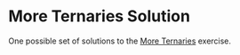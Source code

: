 # More Ternaries Solution

One possible set of solutions to the [More Ternaries](https://github.com/ci-wdi-900/testing-template-repo) exercise.